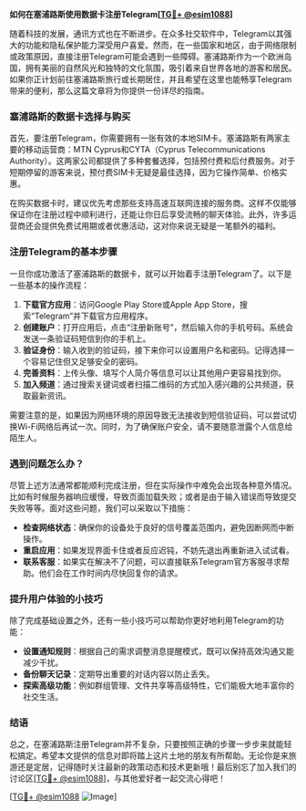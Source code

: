 **如何在塞浦路斯使用数据卡注册Telegram[[TG💪+ @esim1088](https://t.me/s/esim1088)]**

随着科技的发展，通讯方式也在不断进步。在众多社交软件中，Telegram以其强大的功能和隐私保护能力深受用户喜爱。然而，在一些国家和地区，由于网络限制或政策原因，直接注册Telegram可能会遇到一些障碍。塞浦路斯作为一个欧洲岛国，拥有美丽的自然风光和独特的文化氛围，吸引着来自世界各地的游客和居民。如果你正计划前往塞浦路斯旅行或长期居住，并且希望在这里也能畅享Telegram带来的便利，那么这篇文章将为你提供一份详尽的指南。

### 塞浦路斯的数据卡选择与购买

首先，要注册Telegram，你需要拥有一张有效的本地SIM卡。塞浦路斯有两家主要的移动运营商：MTN Cyprus和CYTA（Cyprus Telecommunications Authority）。这两家公司都提供了多种套餐选择，包括预付费和后付费服务。对于短期停留的游客来说，预付费SIM卡无疑是最佳选择，因为它操作简单、价格实惠。

在购买数据卡时，建议优先考虑那些支持高速互联网连接的服务商。这样不仅能够保证你在注册过程中顺利进行，还能让你日后享受流畅的聊天体验。此外，许多运营商还会提供免费试用期或者优惠活动，这对你来说无疑是一笔额外的福利。

### 注册Telegram的基本步骤

一旦你成功激活了塞浦路斯的数据卡，就可以开始着手注册Telegram了。以下是一些基本的操作流程：

1. **下载官方应用**：访问Google Play Store或Apple App Store，搜索“Telegram”并下载官方应用程序。
2. **创建账户**：打开应用后，点击“注册新账号”，然后输入你的手机号码。系统会发送一条验证码短信到你的手机上。
3. **验证身份**：输入收到的验证码，接下来你可以设置用户名和密码。记得选择一个容易记住但又足够安全的密码。
4. **完善资料**：上传头像、填写个人简介等信息可以让其他用户更容易找到你。
5. **加入频道**：通过搜索关键词或者扫描二维码的方式加入感兴趣的公共频道，获取最新资讯。

需要注意的是，如果因为网络环境的原因导致无法接收到短信验证码，可以尝试切换Wi-Fi网络后再试一次。同时，为了确保账户安全，请不要随意泄露个人信息给陌生人。

### 遇到问题怎么办？

尽管上述方法通常都能顺利完成注册，但在实际操作中难免会出现各种意外情况。比如有时候服务器响应缓慢，导致页面加载失败；或者是由于输入错误而导致提交失败等等。面对这些问题，我们可以采取以下措施：

- **检查网络状态**：确保你的设备处于良好的信号覆盖范围内，避免因断网而中断操作。
- **重启应用**：如果发现界面卡住或者反应迟钝，不妨先退出再重新进入试试看。
- **联系客服**：如果实在解决不了问题，可以直接联系Telegram官方客服寻求帮助。他们会在工作时间内尽快回复你的请求。

### 提升用户体验的小技巧

除了完成基础设置之外，还有一些小技巧可以帮助你更好地利用Telegram的功能：

- **设置通知规则**：根据自己的需求调整消息提醒模式，既可以保持高效沟通又能减少干扰。
- **备份聊天记录**：定期导出重要的对话内容以防止丢失。
- **探索高级功能**：例如群组管理、文件共享等高级特性，它们能极大地丰富你的社交生活。

### 结语

总之，在塞浦路斯注册Telegram并不复杂，只要按照正确的步骤一步步来就能轻松搞定。希望本文提供的信息对即将踏上这片土地的朋友有所帮助。无论你是来旅游还是定居，记得随时关注最新的政策动态和技术更新哦！最后别忘了加入我们的讨论区[[TG💪+ @esim1088](https://t.me/s/esim1088)]，与其他爱好者一起交流心得吧！

[[TG💪+ @esim1088](https://t.me/s/esim1088) ![Image](https://i.postimg.cc/4NQfJmqS/Snipaste-2025-05-13-00-14-12.png)]